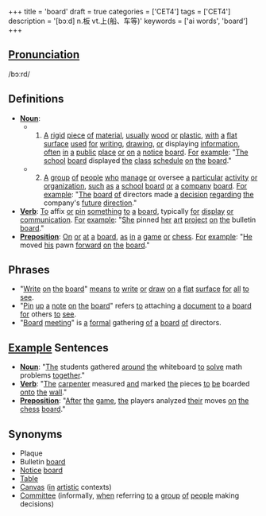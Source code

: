 +++
title = 'board'
draft = true
categories = ['CET4']
tags = ['CET4']
description = '[bɔːd] n.板 vt.上(船、车等)'
keywords = ['ai words', 'board']
+++

## [Pronunciation](/en/post/pronunciation/)
/bɔːrd/

## Definitions
- **[Noun](/en/post/noun/)**: 
    - 1. [A](/en/post/a/) [rigid](/en/post/rigid/) [piece](/en/post/piece/) [of](/en/post/of/) [material](/en/post/material/), [usually](/en/post/usually/) [wood](/en/post/wood/) [or](/en/post/or/) [plastic](/en/post/plastic/), [with](/en/post/with/) [a](/en/post/a/) [flat](/en/post/flat/) [surface](/en/post/surface/) [used](/en/post/used/) [for](/en/post/for/) [writing](/en/post/writing/), [drawing](/en/post/drawing/), [or](/en/post/or/) displaying [information](/en/post/information/), [often](/en/post/often/) [in](/en/post/in/) [a](/en/post/a/) [public](/en/post/public/) [place](/en/post/place/) [or](/en/post/or/) [on](/en/post/on/) [a](/en/post/a/) [notice](/en/post/notice/) [board](/en/post/board/). [For](/en/post/for/) [example](/en/post/example/): "[The](/en/post/the/) [school](/en/post/school/) [board](/en/post/board/) displayed [the](/en/post/the/) [class](/en/post/class/) [schedule](/en/post/schedule/) [on](/en/post/on/) [the](/en/post/the/) [board](/en/post/board/)."
    - 2. [A](/en/post/a/) [group](/en/post/group/) [of](/en/post/of/) [people](/en/post/people/) [who](/en/post/who/) [manage](/en/post/manage/) [or](/en/post/or/) oversee [a](/en/post/a/) [particular](/en/post/particular/) [activity](/en/post/activity/) [or](/en/post/or/) [organization](/en/post/organization/), [such](/en/post/such/) [as](/en/post/as/) [a](/en/post/a/) [school](/en/post/school/) [board](/en/post/board/) [or](/en/post/or/) [a](/en/post/a/) [company](/en/post/company/) [board](/en/post/board/). [For](/en/post/for/) [example](/en/post/example/): "[The](/en/post/the/) [board](/en/post/board/) [of](/en/post/of/) directors made [a](/en/post/a/) [decision](/en/post/decision/) [regarding](/en/post/regarding/) [the](/en/post/the/) company's [future](/en/post/future/) [direction](/en/post/direction/)."
- **[Verb](/en/post/verb/)**: [To](/en/post/to/) affix [or](/en/post/or/) [pin](/en/post/pin/) [something](/en/post/something/) [to](/en/post/to/) [a](/en/post/a/) [board](/en/post/board/), typically [for](/en/post/for/) [display](/en/post/display/) [or](/en/post/or/) [communication](/en/post/communication/). [For](/en/post/for/) [example](/en/post/example/): "[She](/en/post/she/) pinned [her](/en/post/her/) [art](/en/post/art/) [project](/en/post/project/) [on](/en/post/on/) [the](/en/post/the/) bulletin [board](/en/post/board/)."
- **[Preposition](/en/post/preposition/)**: [On](/en/post/on/) [or](/en/post/or/) [at](/en/post/at/) [a](/en/post/a/) [board](/en/post/board/), [as](/en/post/as/) [in](/en/post/in/) [a](/en/post/a/) [game](/en/post/game/) [or](/en/post/or/) [chess](/en/post/chess/). [For](/en/post/for/) [example](/en/post/example/): "[He](/en/post/he/) moved [his](/en/post/his/) pawn [forward](/en/post/forward/) [on](/en/post/on/) [the](/en/post/the/) [board](/en/post/board/)."

## Phrases
- "[Write](/en/post/write/) [on](/en/post/on/) [the](/en/post/the/) [board](/en/post/board/)" [means](/en/post/means/) [to](/en/post/to/) [write](/en/post/write/) [or](/en/post/or/) [draw](/en/post/draw/) [on](/en/post/on/) [a](/en/post/a/) [flat](/en/post/flat/) [surface](/en/post/surface/) [for](/en/post/for/) [all](/en/post/all/) [to](/en/post/to/) [see](/en/post/see/).
- "[Pin](/en/post/pin/) [up](/en/post/up/) [a](/en/post/a/) [note](/en/post/note/) [on](/en/post/on/) [the](/en/post/the/) [board](/en/post/board/)" refers [to](/en/post/to/) attaching [a](/en/post/a/) [document](/en/post/document/) [to](/en/post/to/) [a](/en/post/a/) [board](/en/post/board/) [for](/en/post/for/) others [to](/en/post/to/) [see](/en/post/see/).
- "[Board](/en/post/board/) [meeting](/en/post/meeting/)" is [a](/en/post/a/) [formal](/en/post/formal/) gathering [of](/en/post/of/) [a](/en/post/a/) [board](/en/post/board/) [of](/en/post/of/) directors.

## [Example](/en/post/example/) Sentences
- **[Noun](/en/post/noun/)**: "[The](/en/post/the/) students gathered [around](/en/post/around/) [the](/en/post/the/) whiteboard [to](/en/post/to/) [solve](/en/post/solve/) math problems [together](/en/post/together/)."
- **[Verb](/en/post/verb/)**: "[The](/en/post/the/) [carpenter](/en/post/carpenter/) measured [and](/en/post/and/) marked [the](/en/post/the/) pieces [to](/en/post/to/) [be](/en/post/be/) boarded [onto](/en/post/onto/) [the](/en/post/the/) [wall](/en/post/wall/)."
- **[Preposition](/en/post/preposition/)**: "[After](/en/post/after/) [the](/en/post/the/) [game](/en/post/game/), [the](/en/post/the/) players analyzed [their](/en/post/their/) moves [on](/en/post/on/) [the](/en/post/the/) [chess](/en/post/chess/) [board](/en/post/board/)."

## Synonyms
- Plaque
- Bulletin [board](/en/post/board/)
- [Notice](/en/post/notice/) [board](/en/post/board/)
- [Table](/en/post/table/)
- [Canvas](/en/post/canvas/) ([in](/en/post/in/) [artistic](/en/post/artistic/) contexts)
- [Committee](/en/post/committee/) (informally, [when](/en/post/when/) referring [to](/en/post/to/) [a](/en/post/a/) [group](/en/post/group/) [of](/en/post/of/) [people](/en/post/people/) making decisions)
